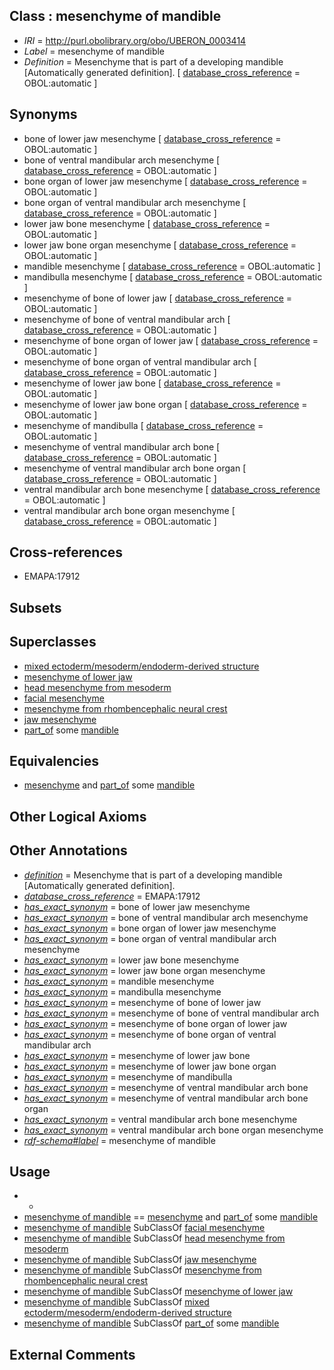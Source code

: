 
## Class : mesenchyme of mandible

 * *IRI* = http://purl.obolibrary.org/obo/UBERON_0003414
 * *Label* = mesenchyme of mandible
 * *Definition* = Mesenchyme that is part of a developing mandible [Automatically generated definition]. [ [database_cross_reference](../../ef/oboInOwl#hasDbXref.md) = OBOL:automatic ]

## Synonyms

 * bone of lower jaw mesenchyme [ [database_cross_reference](../../ef/oboInOwl#hasDbXref.md) = OBOL:automatic ]
 * bone of ventral mandibular arch mesenchyme [ [database_cross_reference](../../ef/oboInOwl#hasDbXref.md) = OBOL:automatic ]
 * bone organ of lower jaw mesenchyme [ [database_cross_reference](../../ef/oboInOwl#hasDbXref.md) = OBOL:automatic ]
 * bone organ of ventral mandibular arch mesenchyme [ [database_cross_reference](../../ef/oboInOwl#hasDbXref.md) = OBOL:automatic ]
 * lower jaw bone mesenchyme [ [database_cross_reference](../../ef/oboInOwl#hasDbXref.md) = OBOL:automatic ]
 * lower jaw bone organ mesenchyme [ [database_cross_reference](../../ef/oboInOwl#hasDbXref.md) = OBOL:automatic ]
 * mandible mesenchyme [ [database_cross_reference](../../ef/oboInOwl#hasDbXref.md) = OBOL:automatic ]
 * mandibulla mesenchyme [ [database_cross_reference](../../ef/oboInOwl#hasDbXref.md) = OBOL:automatic ]
 * mesenchyme of bone of lower jaw [ [database_cross_reference](../../ef/oboInOwl#hasDbXref.md) = OBOL:automatic ]
 * mesenchyme of bone of ventral mandibular arch [ [database_cross_reference](../../ef/oboInOwl#hasDbXref.md) = OBOL:automatic ]
 * mesenchyme of bone organ of lower jaw [ [database_cross_reference](../../ef/oboInOwl#hasDbXref.md) = OBOL:automatic ]
 * mesenchyme of bone organ of ventral mandibular arch [ [database_cross_reference](../../ef/oboInOwl#hasDbXref.md) = OBOL:automatic ]
 * mesenchyme of lower jaw bone [ [database_cross_reference](../../ef/oboInOwl#hasDbXref.md) = OBOL:automatic ]
 * mesenchyme of lower jaw bone organ [ [database_cross_reference](../../ef/oboInOwl#hasDbXref.md) = OBOL:automatic ]
 * mesenchyme of mandibulla [ [database_cross_reference](../../ef/oboInOwl#hasDbXref.md) = OBOL:automatic ]
 * mesenchyme of ventral mandibular arch bone [ [database_cross_reference](../../ef/oboInOwl#hasDbXref.md) = OBOL:automatic ]
 * mesenchyme of ventral mandibular arch bone organ [ [database_cross_reference](../../ef/oboInOwl#hasDbXref.md) = OBOL:automatic ]
 * ventral mandibular arch bone mesenchyme [ [database_cross_reference](../../ef/oboInOwl#hasDbXref.md) = OBOL:automatic ]
 * ventral mandibular arch bone organ mesenchyme [ [database_cross_reference](../../ef/oboInOwl#hasDbXref.md) = OBOL:automatic ]

## Cross-references

 * EMAPA:17912

## Subsets


## Superclasses

 * [mixed ectoderm/mesoderm/endoderm-derived structure](../../UBERON/78/UBERON_0000078.md)
 * [mesenchyme of lower jaw](../../UBERON/24/UBERON_0003324.md)
 * [head mesenchyme from mesoderm](../../UBERON/04/UBERON_0006904.md)
 * [facial mesenchyme](../../UBERON/91/UBERON_0009891.md)
 * [mesenchyme from rhombencephalic neural crest](../../UBERON/58/UBERON_0010258.md)
 * [jaw mesenchyme](../../UBERON/95/UBERON_0034995.md)
 * [part_of](../../BFO/50/BFO_0000050.md) some [mandible](../../UBERON/84/UBERON_0001684.md)

## Equivalencies

 * [mesenchyme](../../UBERON/04/UBERON_0003104.md) and [part_of](../../BFO/50/BFO_0000050.md) some [mandible](../../UBERON/84/UBERON_0001684.md)

## Other Logical Axioms


## Other Annotations

 * *[definition](../../IAO/15/IAO_0000115.md)* = Mesenchyme that is part of a developing mandible [Automatically generated definition].
 * *[database_cross_reference](../../ef/oboInOwl#hasDbXref.md)* = EMAPA:17912
 * *[has_exact_synonym](../../ym/oboInOwl#hasExactSynonym.md)* = bone of lower jaw mesenchyme
 * *[has_exact_synonym](../../ym/oboInOwl#hasExactSynonym.md)* = bone of ventral mandibular arch mesenchyme
 * *[has_exact_synonym](../../ym/oboInOwl#hasExactSynonym.md)* = bone organ of lower jaw mesenchyme
 * *[has_exact_synonym](../../ym/oboInOwl#hasExactSynonym.md)* = bone organ of ventral mandibular arch mesenchyme
 * *[has_exact_synonym](../../ym/oboInOwl#hasExactSynonym.md)* = lower jaw bone mesenchyme
 * *[has_exact_synonym](../../ym/oboInOwl#hasExactSynonym.md)* = lower jaw bone organ mesenchyme
 * *[has_exact_synonym](../../ym/oboInOwl#hasExactSynonym.md)* = mandible mesenchyme
 * *[has_exact_synonym](../../ym/oboInOwl#hasExactSynonym.md)* = mandibulla mesenchyme
 * *[has_exact_synonym](../../ym/oboInOwl#hasExactSynonym.md)* = mesenchyme of bone of lower jaw
 * *[has_exact_synonym](../../ym/oboInOwl#hasExactSynonym.md)* = mesenchyme of bone of ventral mandibular arch
 * *[has_exact_synonym](../../ym/oboInOwl#hasExactSynonym.md)* = mesenchyme of bone organ of lower jaw
 * *[has_exact_synonym](../../ym/oboInOwl#hasExactSynonym.md)* = mesenchyme of bone organ of ventral mandibular arch
 * *[has_exact_synonym](../../ym/oboInOwl#hasExactSynonym.md)* = mesenchyme of lower jaw bone
 * *[has_exact_synonym](../../ym/oboInOwl#hasExactSynonym.md)* = mesenchyme of lower jaw bone organ
 * *[has_exact_synonym](../../ym/oboInOwl#hasExactSynonym.md)* = mesenchyme of mandibulla
 * *[has_exact_synonym](../../ym/oboInOwl#hasExactSynonym.md)* = mesenchyme of ventral mandibular arch bone
 * *[has_exact_synonym](../../ym/oboInOwl#hasExactSynonym.md)* = mesenchyme of ventral mandibular arch bone organ
 * *[has_exact_synonym](../../ym/oboInOwl#hasExactSynonym.md)* = ventral mandibular arch bone mesenchyme
 * *[has_exact_synonym](../../ym/oboInOwl#hasExactSynonym.md)* = ventral mandibular arch bone organ mesenchyme
 * *[rdf-schema#label](../../el/rdf-schema#label.md)* = mesenchyme of mandible

## Usage

 * -
 * [mesenchyme of mandible](../../UBERON/14/UBERON_0003414.md) == [mesenchyme](../../UBERON/04/UBERON_0003104.md) and [part_of](../../BFO/50/BFO_0000050.md) some [mandible](../../UBERON/84/UBERON_0001684.md)
 * [mesenchyme of mandible](../../UBERON/14/UBERON_0003414.md) SubClassOf [facial mesenchyme](../../UBERON/91/UBERON_0009891.md)
 * [mesenchyme of mandible](../../UBERON/14/UBERON_0003414.md) SubClassOf [head mesenchyme from mesoderm](../../UBERON/04/UBERON_0006904.md)
 * [mesenchyme of mandible](../../UBERON/14/UBERON_0003414.md) SubClassOf [jaw mesenchyme](../../UBERON/95/UBERON_0034995.md)
 * [mesenchyme of mandible](../../UBERON/14/UBERON_0003414.md) SubClassOf [mesenchyme from rhombencephalic neural crest](../../UBERON/58/UBERON_0010258.md)
 * [mesenchyme of mandible](../../UBERON/14/UBERON_0003414.md) SubClassOf [mesenchyme of lower jaw](../../UBERON/24/UBERON_0003324.md)
 * [mesenchyme of mandible](../../UBERON/14/UBERON_0003414.md) SubClassOf [mixed ectoderm/mesoderm/endoderm-derived structure](../../UBERON/78/UBERON_0000078.md)
 * [mesenchyme of mandible](../../UBERON/14/UBERON_0003414.md) SubClassOf [part_of](../../BFO/50/BFO_0000050.md) some [mandible](../../UBERON/84/UBERON_0001684.md)

## External Comments

